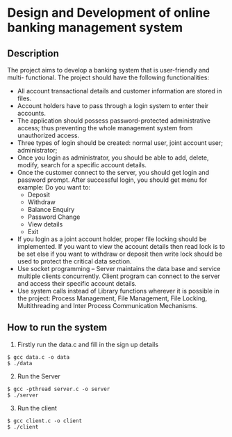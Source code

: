#  Design and Development of online banking management system

## Description

The project aims to develop a banking system that is user-friendly and multi-
functional. The project should have the following functionalities:   
* All account transactional details and customer information are stored in files.
* Account holders have to pass through a login system to enter their accounts.
* The application should possess password-protected administrative access; thus
preventing the whole management system from unauthorized access.
* Three types of login should be created: normal user, joint account user; administrator;
* Once you login as administrator, you should be able to add, delete, modify, search for a
specific account details.
* Once the customer connect to the server, you should get login and password prompt.
After successful login, you should get menu for example:
Do you want to:
	* Deposit
	* Withdraw
	* Balance Enquiry
	* Password Change
	* View details
	* Exit
* If you login as a joint account holder, proper file locking should be implemented. If you
want to view the account details then read lock is to be set else if you want to withdraw
or deposit then write lock should be used to protect the critical data section.
* Use socket programming – Server maintains the data base and service multiple clients
concurrently. Client program can connect to the server and access their specific account
details.
* Use system calls instead of Library functions wherever it is possible in the project:
Process Management, File Management, File Locking, Multithreading and Inter Process
Communication Mechanisms.

## How to run the system

1. Firstly run the data.c and fill in the sign up details  
```
$ gcc data.c -o data  
$ ./data
```

2. Run the Server  
```
$ gcc -pthread server.c -o server  
$ ./server
```

3. Run the client  
```
$ gcc client.c -o client  
$ ./client
```

